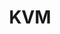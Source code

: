 ---
image: /assets/images/projects/kvm.png
permalink: /engineering/projects/kvm/
project_link_name: kvm
project_url: https://www.linux-kvm.org/page/Main_Page
statsAvailable: 'false'
title: KVM
---